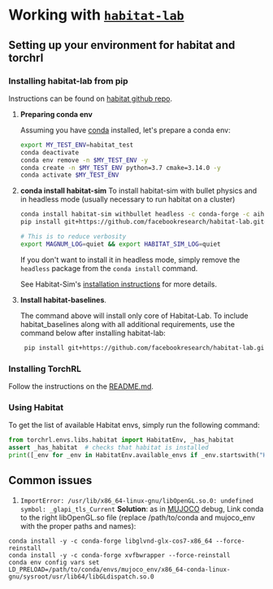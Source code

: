 # Working with [`habitat-lab`](https://github.com/facebookresearch/habitat-lab)

## Setting up your environment for habitat and torchrl

### Installing habitat-lab from pip

Instructions can be found on [habitat github repo](https://github.com/facebookresearch/habitat-lab).

  1. **Preparing conda env**

     Assuming you have [conda](https://docs.conda.io/projects/conda/en/latest/user-guide/install/) installed, let's prepare a conda env:
     ```bash
     export MY_TEST_ENV=habitat_test
     conda deactivate
     conda env remove -n $MY_TEST_ENV -y
     conda create -n $MY_TEST_ENV python=3.7 cmake=3.14.0 -y
     conda activate $MY_TEST_ENV
     ```

  2. **conda install habitat-sim**
     To install habitat-sim with bullet physics and in headless mode (usually necessary to run habitat on a cluster)
     ```bash
     conda install habitat-sim withbullet headless -c conda-forge -c aihabitat-nightly -y
     pip install git+https://github.com/facebookresearch/habitat-lab.git#subdirectory=habitat-lab
     
     # This is to reduce verbosity
     export MAGNUM_LOG=quiet && export HABITAT_SIM_LOG=quiet
     ```
     If you don't want to install it in headless mode, simply remove the `headless` package from the `conda install` command.

     See Habitat-Sim's [installation instructions](https://github.com/facebookresearch/habitat-sim#installation) for more details.

  3. **Install habitat-baselines**.

      The command above will install only core of Habitat-Lab. To include habitat_baselines along with all additional requirements, use the command below after installing habitat-lab:

      ```bash
       pip install git+https://github.com/facebookresearch/habitat-lab.git#subdirectory=habitat-baselines
      ```
### Installing TorchRL

Follow the instructions on the [README.md](../README.md).

### Using Habitat
To get the list of available Habitat envs, simply run the following command:
```python
from torchrl.envs.libs.habitat import HabitatEnv, _has_habitat
assert _has_habitat  # checks that habitat is installed
print([_env for _env in HabitatEnv.available_envs if _env.startswith("Habitat")])
```

## Common issues


1. `ImportError: /usr/lib/x86_64-linux-gnu/libOpenGL.so.0: undefined symbol: _glapi_tls_Current`
  **Solution**: as in [MUJOCO]([url](https://github.com/pytorch/rl/blob/main/knowledge_base/MUJOCO_INSTALLATION.md)) debug, Link conda to the right libOpenGL.so file (replace /path/to/conda and mujoco_env with the proper paths and names):
  ```shell
  conda install -y -c conda-forge libglvnd-glx-cos7-x86_64 --force-reinstall
  conda install -y -c conda-forge xvfbwrapper --force-reinstall
  conda env config vars set LD_PRELOAD=/path/to/conda/envs/mujoco_env/x86_64-conda-linux-gnu/sysroot/usr/lib64/libGLdispatch.so.0
  ```
